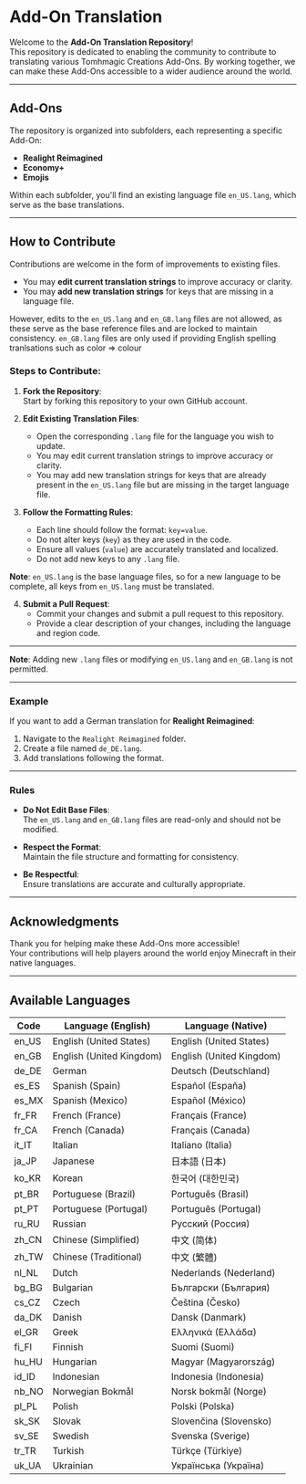# Add-On Translation

Welcome to the **Add-On Translation Repository**!  
This repository is dedicated to enabling the community to contribute to translating various Tomhmagic Creations Add-Ons. By working together, we can make these Add-Ons accessible to a wider audience around the world.

---

## Add-Ons

The repository is organized into subfolders, each representing a specific Add-On:

- **Realight Reimagined**
- **Economy+**
- **Emojis**

Within each subfolder, you'll find an existing language file `en_US.lang`, which serve as the base translations.

---

## How to Contribute

Contributions are welcome in the form of improvements to existing files. 

- You may **edit current translation strings** to improve accuracy or clarity.  
- You may **add new translation strings** for keys that are missing in a language file.  

However, edits to the `en_US.lang` and `en_GB.lang` files are not allowed, as these serve as the base reference files and are locked to maintain consistency.
`en_GB.lang` files are only used if providing English spelling tranlsations such as color => colour


### Steps to Contribute:

1. **Fork the Repository**:  
   Start by forking this repository to your own GitHub account.

2. **Edit Existing Translation Files**:
   - Open the corresponding `.lang` file for the language you wish to update.
   - You may edit current translation strings to improve accuracy or clarity.
   - You may add new translation strings for keys that are already present in the `en_US.lang` file but are missing in the target language file.

3. **Follow the Formatting Rules**:
   - Each line should follow the format: `key=value`.
   - Do not alter keys (`key`) as they are used in the code.
   - Ensure all values (`value`) are accurately translated and localized.
   - Do not add new keys to any `.lang` file.

**Note**: `en_US.lang` is the base language files, so for a new language to be complete, all keys from `en_US.lang` must be translated.

4. **Submit a Pull Request**:
   - Commit your changes and submit a pull request to this repository.
   - Provide a clear description of your changes, including the language and region code.

---

**Note**: Adding new `.lang` files or modifying `en_US.lang` and `en_GB.lang` is not permitted.

---

### Example

If you want to add a German translation for **Realight Reimagined**:

1. Navigate to the `Realight Reimagined` folder.
2. Create a file named `de_DE.lang`.
3. Add translations following the format.

---

### Rules

- **Do Not Edit Base Files**:  
  The `en_US.lang` and `en_GB.lang` files are read-only and should not be modified.

- **Respect the Format**:  
  Maintain the file structure and formatting for consistency.

- **Be Respectful**:  
  Ensure translations are accurate and culturally appropriate.

---

## Acknowledgments

Thank you for helping make these Add-Ons more accessible!  
Your contributions will help players around the world enjoy Minecraft in their native languages.

---

## Available Languages

| Code    | Language (English)            | Language (Native)              |
|---------|-------------------------------|---------------------------------|
| en_US   | English (United States)       | English (United States)        |
| en_GB   | English (United Kingdom)      | English (United Kingdom)       |
| de_DE   | German                        | Deutsch (Deutschland)          |
| es_ES   | Spanish (Spain)               | Español (España)               |
| es_MX   | Spanish (Mexico)              | Español (México)               |
| fr_FR   | French (France)               | Français (France)              |
| fr_CA   | French (Canada)               | Français (Canada)              |
| it_IT   | Italian                       | Italiano (Italia)              |
| ja_JP   | Japanese                      | 日本語 (日本)                   |
| ko_KR   | Korean                        | 한국어 (대한민국)               |
| pt_BR   | Portuguese (Brazil)           | Português (Brasil)             |
| pt_PT   | Portuguese (Portugal)         | Português (Portugal)           |
| ru_RU   | Russian                       | Русский (Россия)               |
| zh_CN   | Chinese (Simplified)          | 中文 (简体)                     |
| zh_TW   | Chinese (Traditional)         | 中文 (繁體)                     |
| nl_NL   | Dutch                         | Nederlands (Nederland)         |
| bg_BG   | Bulgarian                     | Български (България)           |
| cs_CZ   | Czech                         | Čeština (Česko)                |
| da_DK   | Danish                        | Dansk (Danmark)                |
| el_GR   | Greek                         | Ελληνικά (Ελλάδα)              |
| fi_FI   | Finnish                       | Suomi (Suomi)                  |
| hu_HU   | Hungarian                     | Magyar (Magyarország)          |
| id_ID   | Indonesian                    | Indonesia (Indonesia)          |
| nb_NO   | Norwegian Bokmål              | Norsk bokmål (Norge)           |
| pl_PL   | Polish                        | Polski (Polska)                |
| sk_SK   | Slovak                        | Slovenčina (Slovensko)         |
| sv_SE   | Swedish                       | Svenska (Sverige)              |
| tr_TR   | Turkish                       | Türkçe (Türkiye)               |
| uk_UA   | Ukrainian                     | Українська (Україна)           |